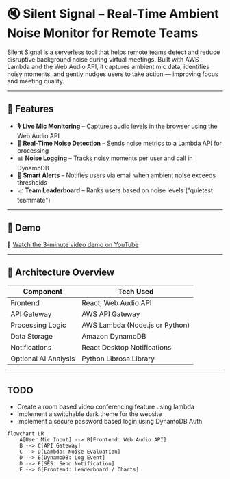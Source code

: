 # 🔇 Silent Signal – Real-Time Ambient Noise Monitor for Remote Teams

Silent Signal is a serverless tool that helps remote teams detect and reduce disruptive background noise during virtual meetings. Built with AWS Lambda and the Web Audio API, it captures ambient mic data, identifies noisy moments, and gently nudges users to take action — improving focus and meeting quality.

---

## 🚀 Features

- 🎙️ **Live Mic Monitoring** – Captures audio levels in the browser using the Web Audio API
- 🧠 **Real-Time Noise Detection** – Sends noise metrics to a Lambda API for processing
- 📊 **Noise Logging** – Tracks noisy moments per user and call in DynamoDB
- 📩 **Smart Alerts** – Notifies users via email when ambient noise exceeds thresholds
- 📈 **Team Leaderboard** – Ranks users based on noise levels ("quietest teammate")

---

## 📸 Demo

🎥 [Watch the 3-minute video demo on YouTube](https://youtu.be/7MXy9Z_qdNU)  

---

## 🧩 Architecture Overview

| Component             | Tech Used                         |
|----------------------|-----------------------------------|
| Frontend             | React, Web Audio API              |
| API Gateway          | AWS API Gateway                   |
| Processing Logic     | AWS Lambda (Node.js or Python)    |
| Data Storage         | Amazon DynamoDB                   |
| Notifications        | React Desktop Notifications       |
| Optional AI Analysis | Python Librosa Library            |

---
## TODO
- Create a room based video conferencing feature using lambda
- Implement a switchable dark theme for the website
- Implement a secure password based login using DynamoDB Auth

```mermaid
flowchart LR
    A[User Mic Input] --> B[Frontend: Web Audio API]
    B --> C[API Gateway]
    C --> D[Lambda: Noise Evaluation]
    D --> E[DynamoDB: Log Event]
    D --> F[SES: Send Notification]
    E --> G[Frontend: Leaderboard / Charts]
```
